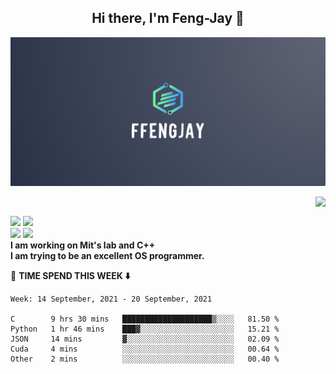 <h2 align="center"> Hi there, I'm Feng-Jay 👋 </h2>  

![](https://github.com/Feng-Jay/DataStruct/blob/master/Image/1.png)  

<img align="right" src="https://github-readme-stats.vercel.app/api?username=Feng-Jay&show_icons=true&icon_color=CE1D2D&text_color=718096&bg_color=ffffff&hide_title=true" />


&emsp;

![](https://visitor-badge.glitch.me/badge?page_id=Feng-Jay.readme)
![](https://img.shields.io/badge/Concentrate-Cpp-blue)  
![](https://img.shields.io/badge/Rust-primer-orange)
![](https://img.shields.io/badge/Target-OS-9cf)  
**I am working on Mit's lab and C++**  
**I am trying to be an excellent OS programmer.**  


📘 **TIME SPEND THIS WEEK ⬇️**
<!--START_SECTION:waka-->
```text
Week: 14 September, 2021 - 20 September, 2021

C        9 hrs 30 mins   ████████████████████▒░░░░   81.50 % 
Python   1 hr 46 mins    ███▓░░░░░░░░░░░░░░░░░░░░░   15.21 % 
JSON     14 mins         ▓░░░░░░░░░░░░░░░░░░░░░░░░   02.09 % 
Cuda     4 mins          ░░░░░░░░░░░░░░░░░░░░░░░░░   00.64 % 
Other    2 mins          ░░░░░░░░░░░░░░░░░░░░░░░░░   00.40 % 
```
<!--END_SECTION:waka-->
